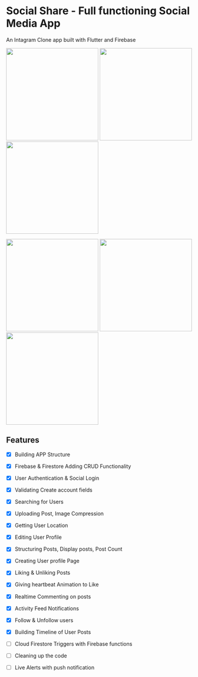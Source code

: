 # Social Share - Full functioning Social Media App

An Intagram Clone app built with Flutter and Firebase

<p float="left">
  <img src="https://lh3.googleusercontent.com/O83033pTbjqx9YyuGZ1qw1wjeh8yUTQ01oapsPBXS9KUnjoRXwG5QAF7XJV3OqeOy0OS-mlYGalkfL6MuTYEpIkJVBz7TUl32WQIdtQnO_rmfKSwMauovgh0wUBeDditB08nFmWv1M7cQ6lN7LooR70XWqvHNjq_KhmFdSfCAsm4tb6byePcrUZrXMIZm6nV0DDi81liCW8kNKbzVZZJv0P35k6UZ3HDFi-uWg6b1Wobyi2idw5K_sPF62zqITYy2PJy4y0NXQ_njgafSFXuCfh2CiH28QyMq4mNPmOvsJRXh4Kh2NiJ26XP33qPS1blT6SBpU2nZ_sueEgOMBGJ0MbFtKTLWEocNkLVJcKAOs-5DNdmNj_6mLuLbk2wopQU2v7sM78CdyFacTR8bZnJYZb_XvztYqh4q2LO-sjLwQB9UBzMBQLAsQPEkA57UkmnMAR1yN9hbyCAQa43OHuszuNRdA8Ddha4qyhtdYRTqkdBrR9iwjgxvyxwepLhPbKPV72G2HEXQavCYIFMxEBtuZf0-20FDXh-83qTgYLfk7dE7nU45v3Xh4Ok7MTXhw1aIS-EbU2srZehmXOmMuKj3ff0IrqaJD_99ZamYjs6yZg895XnqOSAitmzRx9Qtx4buvg7XrBF__JuTNKC3QPNMXgtM9vJ7QuBwc18ar3rgHJWSbjUMMXmAMbIC2TQOQ=w466-h837-no?authuser=0" width="250" />
  <img src="https://lh3.googleusercontent.com/UgVShlda2B3IfAPEw6fGzqBkmHMLeTl_7ed8Gy-hXu2H_BjEynDxFdt49keVbiCIs7aLYkiRqoaWpfLLalft7_OyI3WAXgEZ0bmDeHHJuEikMJFCvYX9dc_4waGuFvwo1sChb6pWodwKPx4bDOoYCGVkekOu0wQaF2J2fH9lYE6gEmNCr-b5FwqUBw0KV-rBP725hgv6zx-0iox-ncMLpGZT1RdczC1OCs1hRzqqanJRpHiIbQXiFtr6vOrcHySsj_Hr9El7ZC4I6VBOapvQI9vg1ADBV9HPNlh9ZNtSifmlaTnw9DcV587_Ov5l0Lmfga084YaEkhLAgSZw-PM_JzgmBBUEIPbB8wEpQp_Tea2h2W9uBSDzh5AHXUG7SLVEcmGGBJ_JpghlmGAndZtsE1r6UtZvJfTzW79GKX8TTvVnFoCYjBkNhJBuwEdHpuKumpea_WFOf4az3cX4rM1eVlc-T5_zR2MMEp4t-rQ86nIFqtecbVz_UnoJwByhdLmp_8iCGLdmT_3C3IUI51JKFzz_Rk2yfQJj1VDuqesPh6MOMpQyQooQbhapqr2RpO8FqqeMgcZqR9aEWxzhUxWNHu1PhTmdQoVkK3aCeThCzuSw1p8rlcE87tPUv46N9dsAoTd0qgAqTQUlzhINDon8zVME22eCIBtsI5USJh9FGEEXCutn2ZI3UKs-BlfG-Q=w445-h825-no?authuser=0" width="250" /> 
  <img src="https://lh3.googleusercontent.com/HtiCKIk0_PLNLG0lU8EykGg-i_yA8sRSft4HYRXjgMNRnK3PR2QQOnyOq9AyRi003WzZoKd8rPj-jj5xGdl-eow_Zdu_OZ1d-_M99AN8ct8lc1oe-tgw3Lf2Uut-89ezeGXJK_9QsstRnVTit36AEJqIkhAjflP4TqEy4DXZZBidFvC8Vy7f8eKyhLDJSFPHdJCyPGi5gXJxeC9fJpOwqNCTx-VrSwYIgQR0fy6mukp-wwhsjscDYueHQaYVCDfN5drSk8Q69hN6y5opjj2fGvseaCIIn0aIZ_zc8c-wMoG3axd78HFaQYtdM7E1ym41wkFh25KFD68Bn87TxFO8Nt94xizdNx8btbXFM3Ao7krQRuLoRji3mybfLSs5uNVEd3-YrZJiyzyrNwHcfsDXPBGCpxrbNj-mbXPOVz6OhCzJD3-yAaDUd3gIKJPxiSrTLlaQQIxfiNU0YcK7Yoj-dWl7jcDjKgh7-X242uGUpHnBtFkU-f2-WdFY1u4MpXFZhAEhD6HJYfolpIU9R4SjDb7UQNUZJlXO-EjErLYTopSkm1LSeWSsGgKTw7K7iVxmhNFnT3g6XLb4FVldhxRFo22ayJuW0pBCuk9-IDUrBqCELKuiXK0vj3s-GlboEJp_wlTQAoyDF5xeDkfY09crUY3aRDDKF3K7eFOo4lrUMDpvfHI1PsYvLN3HjIUDbA=w504-h840-no?authuser=0" width="250" />
</p>

<p float="left">
  <img src="https://lh3.googleusercontent.com/SXxmkWo0YFe4UbrafzayfntsOR5mKUHRdmvobZrf-1SKB2wkEOOgqscTK3qPxakt3sULw8lhMjaANMDGGtSXXPqnIL09EZfWGuJnX94H_FcfqfrfxcXPDKynimM-esGhsIzgu9sEm7OK1xujLuDX_kg0uwjXzMK1CPU1MrXRd0xq6qqLqtwrnVyJyBpm68FwjrrHzBR3qY-gprN4JGvkCnHbY04kW9bBfIbmGls5P7iGZFrv7jF28Y9EMjcH1yfT4YiY-IidQwv47DUoGptNM_QL-2oboTciG0INQBFt-5tNNB5qw-KjGXVTdmrmvvUGr6e8PAuKnFTgYi3J2k3cDB1UaERNwVc3Jd1z1SRgFMbBnDHX7nZoZaiJroICo8ABTTHobDx9ZKn02INNaa46R7u2-gnBvtM0HvRNLWQE7TDUqwBaXpFYJqb9THIwyg4HEvuUkCntAc4dgbJG-NNVS6LGONk_VqqF5WRc8IHW1LUdrRC6JYBsPPmbDzI3i28xYgJ4DE-8XF3ICkikvp8uXjYY5th_QIw75UH6U0KeKv5-xJAiYU5xgpupXV43nTSXZyzJdUdOfbyRgIt8qr2hxjozdD1L621oSYJSGU1OE85rM6O01AQf3yw12jyLy8tziPv5ypmTSQPuwEsn--8lTCW5SLCZqla8VHsDyDp5EOnwMwzzniB73mzBdl82eA=w470-h840-no?authuser=0" width="250" />
  <img src="https://lh3.googleusercontent.com/P-WvdtnI12Dtwb3ci6fu-SF28CC_ECtmjy_7MpIB4lq_IKDQhdXumNrQBi1Vdb9WXTHNcs37lHnXfGBeGKWg4iHyS0h9BAhQTJnEpZGruGgPH9PLve5_QEGFRIzN_nmfIgphkX-p44ZvuKThlRRMfokz3EHBsls4OVwlJQwe2gDPg8KLXBI7i2TQHcIA3r2hxULQJtGD1PJdOmVmBtmJ7Q784OzfpaSSw5Y3FuCc4ploxwe5cNGqIIgG1TK7gKw_fsUnlUDaabeitV7EFyV_4YpaPux8idIV6mWILza23E7KJ9nDdSjgWXGNkXOkZFa8vgjlqzpJ0BYBFm6jTZxSD-W4YxDsI90S9u3xkRMaYoeG9fRaCD3q0-QETLFU8oC0k2wwg7-0SaIlXnytcJF9tCNru_PRvEa91s_EeTskqp4RPzGVTyvvDViyHPXGZoEGE1mPvAF598GH2Bw0eDKDXgRDFmeuY6su84bFKbKg2uqAaLNrsXUS1hqozIgwsZmyLJLKY2o1OkgGJiZE98OZAcKvKCO11Pk8Gtl480a2slWrd54ui83_ddMAPzwnWpkaPyj9CLJSjzSXlQ4vdNzGUHGUQmVT9pWccpoPoAVA1lJDSc6NDg2V9SLPc6L_EV8j8e0iOEcmgBbwKQiaCyT0rL-d_0erkB0Eib-RT-fQyznwhZ-OFU-TyE_ZZYGZ5A=w473-h819-no?authuser=0" width="250" /> 
  <img src="https://lh3.googleusercontent.com/RX9QqY-4JKwuKiwvpWgsBREyiXx-Lcfl7vx_lil0yOzD1V4h0ZC-m81StFCYec_s0jc7Hb5u1gsbFi0X0FzznVVZoE85EKDCXVz3TfD5qxWKbXMRA4iRUR1CM5MeKwqwKBq1aPUyYYZOa_hFW0ilgO6rHj6N39UJGRbE3Tbgx1QSI7BkOPXKlk-zi-k7Gq7IrS8EwdZtrNaPTF5oTHTGHeszNe_-qepQduLkpEBcoVFrSNcfHzkw3GPsOo7PhdbnnnFJ3xDXmmEK7jyfntx6yfBx8YcNu-g1068CPgaK5k_Or1cXazjVGa0F3nBO8c-TVjyPKBQs0WX4X3Tl8gwE41f84bQqDpimyhQ-980pYvK_cctW3JT0Nx1TGji13RO0YnuJDWVcIsKDCmzqNTq0D7qnP9shBTeUMe8XjyEhyhtguc2GZllhmtzhWEOtZJUgnRHZKMmNNGuK1ZO86qnR2xfaJO8CbQf8YHOoNv_bxpTfG2Y0y8_5gjJSaGHkMBDWI2AQ7NtAzEJYVETrhxtgQQLiki318CegHP3vj9qNDg8YdaU9Davsu8cBFddGfDkkfGD8zWBhic1cmKMfB5mSCzi_De5F8NTwI-zfPu2k731Cyu_T2K25Mo2a7mSz3KlZZqZz0VkiCQ3EysKzwf0kfgo6l8YJi_KtZbb9DVMHgtPROHo1vy0YfzMB65x5fQ=w465-h828-no?authuser=0" width="250" />
</p>

## Features
- [x] Building APP Structure
- [x] Firebase & Firestore Adding CRUD Functionality
- [x] User Authentication & Social Login
- [x] Validating Create account fields
- [x] Searching for Users
- [x] Uploading Post, Image Compression
- [x] Getting User Location
- [x] Editing User Profile
- [x] Structuring Posts, Display posts, Post Count
- [x] Creating User profile Page
- [x] Liking & Unliking Posts
- [x] Giving heartbeat Animation to Like
- [x] Realtime Commenting on posts
- [x] Activity Feed Notifications
- [x] Follow & Unfollow users
- [x] Building Timeline of User Posts
- [ ] Cloud Firestore Triggers with Firebase functions
- [ ] Cleaning up the code
- [ ] Live Alerts with push notification



